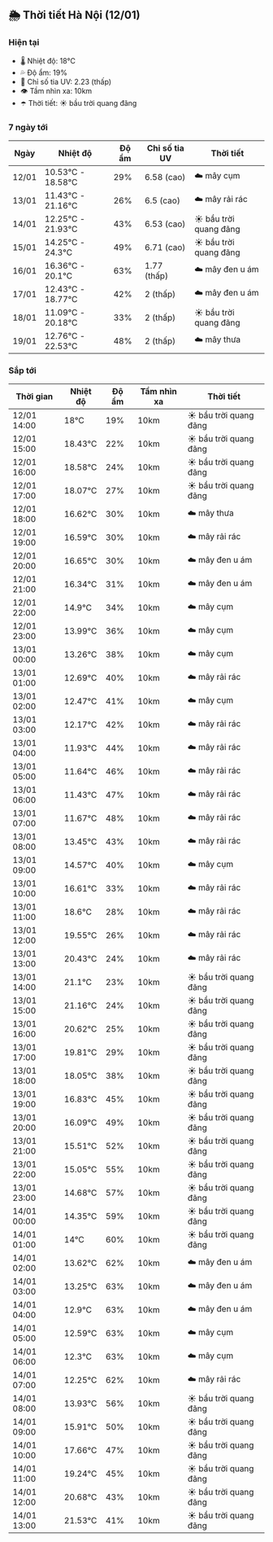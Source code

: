 ## 🌦️ Thời tiết Hà Nội (12/01)

### Hiện tại

- 🌡️ Nhiệt độ: 18℃
- 💦 Độ ẩm: 19%
- 🌟 Chỉ số tia UV: 2.23 (thấp)
- 👁️ Tầm nhìn xa: 10km
- ☂️ Thời tiết: ☀️ bầu trời quang đãng

### 7 ngày tới

| Ngày | Nhiệt độ | Độ ẩm | Chỉ số tia UV | Thời tiết |
| --- | --- | --- | --- | --- |
| 12/01 | 10.53℃ - 18.58℃ | 29% | 6.58 (cao) | ☁️ mây cụm |
| 13/01 | 11.43℃ - 21.16℃ | 26% | 6.5 (cao) | ☁️ mây rải rác |
| 14/01 | 12.25℃ - 21.93℃ | 43% | 6.53 (cao) | ☀️ bầu trời quang đãng |
| 15/01 | 14.25℃ - 24.3℃ | 49% | 6.71 (cao) | ☀️ bầu trời quang đãng |
| 16/01 | 16.36℃ - 20.1℃ | 63% | 1.77 (thấp) | ☁️ mây đen u ám |
| 17/01 | 12.43℃ - 18.77℃ | 42% | 2 (thấp) | ☁️ mây đen u ám |
| 18/01 | 11.09℃ - 20.18℃ | 33% | 2 (thấp) | ☀️ bầu trời quang đãng |
| 19/01 | 12.76℃ - 22.53℃ | 48% | 2 (thấp) | ☁️ mây thưa |

### Sắp tới

| Thời gian | Nhiệt độ | Độ ẩm | Tầm nhìn xa | Thời tiết |
| --- | --- | --- | --- | --- |
| 12/01 14:00 | 18℃ | 19% | 10km | ☀️ bầu trời quang đãng |
| 12/01 15:00 | 18.43℃ | 22% | 10km | ☀️ bầu trời quang đãng |
| 12/01 16:00 | 18.58℃ | 24% | 10km | ☀️ bầu trời quang đãng |
| 12/01 17:00 | 18.07℃ | 27% | 10km | ☀️ bầu trời quang đãng |
| 12/01 18:00 | 16.62℃ | 30% | 10km | ☁️ mây thưa |
| 12/01 19:00 | 16.59℃ | 30% | 10km | ☁️ mây rải rác |
| 12/01 20:00 | 16.65℃ | 30% | 10km | ☁️ mây đen u ám |
| 12/01 21:00 | 16.34℃ | 31% | 10km | ☁️ mây đen u ám |
| 12/01 22:00 | 14.9℃ | 34% | 10km | ☁️ mây cụm |
| 12/01 23:00 | 13.99℃ | 36% | 10km | ☁️ mây cụm |
| 13/01 00:00 | 13.26℃ | 38% | 10km | ☁️ mây cụm |
| 13/01 01:00 | 12.69℃ | 40% | 10km | ☁️ mây rải rác |
| 13/01 02:00 | 12.47℃ | 41% | 10km | ☁️ mây cụm |
| 13/01 03:00 | 12.17℃ | 42% | 10km | ☁️ mây rải rác |
| 13/01 04:00 | 11.93℃ | 44% | 10km | ☁️ mây rải rác |
| 13/01 05:00 | 11.64℃ | 46% | 10km | ☁️ mây rải rác |
| 13/01 06:00 | 11.43℃ | 47% | 10km | ☁️ mây rải rác |
| 13/01 07:00 | 11.67℃ | 48% | 10km | ☁️ mây rải rác |
| 13/01 08:00 | 13.45℃ | 43% | 10km | ☁️ mây rải rác |
| 13/01 09:00 | 14.57℃ | 40% | 10km | ☁️ mây cụm |
| 13/01 10:00 | 16.61℃ | 33% | 10km | ☁️ mây rải rác |
| 13/01 11:00 | 18.6℃ | 28% | 10km | ☁️ mây rải rác |
| 13/01 12:00 | 19.55℃ | 26% | 10km | ☁️ mây rải rác |
| 13/01 13:00 | 20.43℃ | 24% | 10km | ☁️ mây rải rác |
| 13/01 14:00 | 21.1℃ | 23% | 10km | ☀️ bầu trời quang đãng |
| 13/01 15:00 | 21.16℃ | 24% | 10km | ☀️ bầu trời quang đãng |
| 13/01 16:00 | 20.62℃ | 25% | 10km | ☀️ bầu trời quang đãng |
| 13/01 17:00 | 19.81℃ | 29% | 10km | ☀️ bầu trời quang đãng |
| 13/01 18:00 | 18.05℃ | 38% | 10km | ☀️ bầu trời quang đãng |
| 13/01 19:00 | 16.83℃ | 45% | 10km | ☀️ bầu trời quang đãng |
| 13/01 20:00 | 16.09℃ | 49% | 10km | ☀️ bầu trời quang đãng |
| 13/01 21:00 | 15.51℃ | 52% | 10km | ☀️ bầu trời quang đãng |
| 13/01 22:00 | 15.05℃ | 55% | 10km | ☀️ bầu trời quang đãng |
| 13/01 23:00 | 14.68℃ | 57% | 10km | ☀️ bầu trời quang đãng |
| 14/01 00:00 | 14.35℃ | 59% | 10km | ☀️ bầu trời quang đãng |
| 14/01 01:00 | 14℃ | 60% | 10km | ☀️ bầu trời quang đãng |
| 14/01 02:00 | 13.62℃ | 62% | 10km | ☁️ mây đen u ám |
| 14/01 03:00 | 13.25℃ | 63% | 10km | ☁️ mây đen u ám |
| 14/01 04:00 | 12.9℃ | 63% | 10km | ☁️ mây đen u ám |
| 14/01 05:00 | 12.59℃ | 63% | 10km | ☁️ mây cụm |
| 14/01 06:00 | 12.3℃ | 63% | 10km | ☁️ mây cụm |
| 14/01 07:00 | 12.25℃ | 62% | 10km | ☁️ mây rải rác |
| 14/01 08:00 | 13.93℃ | 56% | 10km | ☀️ bầu trời quang đãng |
| 14/01 09:00 | 15.91℃ | 50% | 10km | ☀️ bầu trời quang đãng |
| 14/01 10:00 | 17.66℃ | 47% | 10km | ☀️ bầu trời quang đãng |
| 14/01 11:00 | 19.24℃ | 45% | 10km | ☀️ bầu trời quang đãng |
| 14/01 12:00 | 20.68℃ | 43% | 10km | ☀️ bầu trời quang đãng |
| 14/01 13:00 | 21.53℃ | 41% | 10km | ☀️ bầu trời quang đãng |
